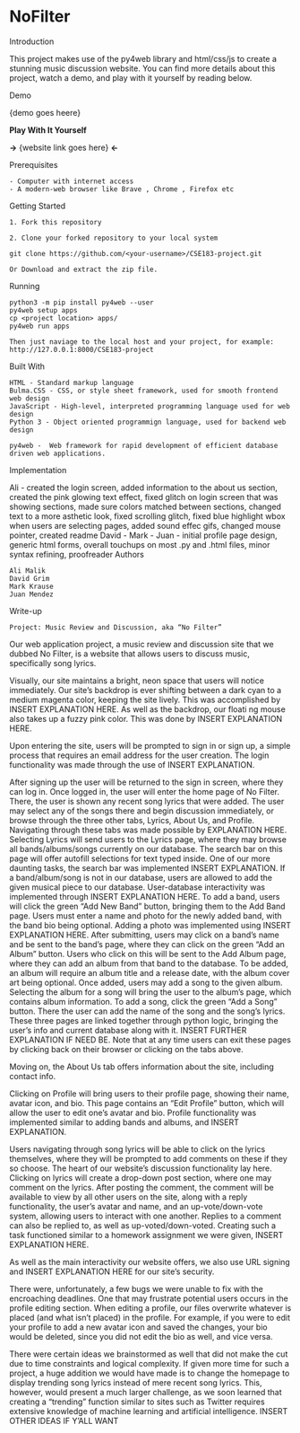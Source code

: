 # NoFilter

Introduction

   This project makes use of the py4web library and html/css/js to create a stunning music discussion website. You can find more details about this project, watch a demo, and play with it yourself by reading below.

Demo

   {demo goes heere}
    
**Play With It Yourself**

  **->** {website link goes here} **<-**

Prerequisites

    - Computer with internet access
    - A modern-web browser like Brave , Chrome , Firefox etc
    
Getting Started

    1. Fork this repository 

    2. Clone your forked repository to your local system 

    git clone https://github.com/<your-username>/CSE183-project.git

    Or Download and extract the zip file.

Running

    python3 -m pip install py4web --user
    py4web setup apps
    cp <project location> apps/
    py4web run apps
    
    Then just naviage to the local host and your project, for example: http://127.0.0.1:8000/CSE183-project

Built With

    HTML - Standard markup language
    Bulma.CSS - CSS, or style sheet framework, used for smooth frontend web design
    JavaScript - High-level, interpreted programming language used for web design
	Python 3 - Object oriented programmign language, used for backend web design
    
    py4web -  Web framework for rapid development of efficient database driven web applications.
    
 Implementation
 
   Ali - created the login screen, added information to the about us section, created the pink glowing text effect, fixed glitch on login screen that was showing sections, made sure colors matched between sections, changed text to a more asthetic look, fixed scrolling glitch, fixed blue highlight wbox when users are selecting pages, added sound effec gifs, changed mouse pointer, created readme
   David -
   Mark -
   Juan - initial profile page design, generic html forms, overall touchups on most .py and .html files, minor syntax refining, proofreader
Authors

    Ali Malik
    David Grim
    Mark Krause
    Juan Mendez
	
Write-up

	Project: Music Review and Discussion, aka “No Filter”

Our web application project, a music review and discussion site that we dubbed No Filter, is a 
website that allows users to discuss music, specifically song lyrics. 

Visually, our site maintains a bright, neon space that users will notice immediately. Our site’s 
backdrop is ever shifting between a dark cyan to a medium magenta color, keeping the site lively.
This was accomplished by INSERT EXPLANATION HERE. As well as the backdrop, our floati
ng mouse also takes up a fuzzy pink color. This was done by INSERT EXPLANATION HERE. 

Upon entering the site, users will be prompted to sign in or sign up, a simple process that requires an email 
address for the user creation. The login functionality was made through the use of INSERT EXPLANATION. 

After signing up the user will be returned to the sign in screen, where they can log in. Once 
logged in, the user will enter the home page of No Filter. There, the user is shown any recent 
song lyrics that were added. The user may select any of the songs there and begin discussion 
immediately, or browse through the three other tabs, Lyrics, About Us, and Profile. Navigating 
through these tabs was made possible by EXPLANATION HERE.  Selecting Lyrics will send users to 
the Lyrics page, where they may browse all bands/albums/songs currently on our database. The 
search bar on this page will offer autofill selections for text typed inside. One of our more 
daunting tasks, the search bar was implemented INSERT EXPLANATION. If a band/album/song is not 
in our database, users are allowed to add the given musical piece to our database. User-database 
interactivity was implemented through INSERT EXPLANATION HERE. To add a band, users will click 
the green “Add New Band” button, bringing them to the Add Band page. Users must enter a name and 
photo for the newly added band, with the band bio being optional. Adding a photo was implemented 
using INSERT EXPLANATION HERE. After submitting, users may click on a band’s name and be sent to 
the band’s page, where they can click on the green “Add an Album” button. Users who click on this
will be sent to the Add Album page, where they can add an album from that band to the database. 
To be added, an album will require an album title and a release date, with the album cover art 
being optional. Once added, users may add a song to the given album. Selecting the album for a 
song will bring the user to the album’s page, which contains album information. To add a song, 
click the green  “Add a Song” button. There the user can add the name of the song and the song’s 
lyrics. These three pages are linked together through python logic, bringing the user’s info and 
current database along with it. INSERT FURTHER EXPLANATION IF NEED BE. Note that at any time 
users can exit these pages by clicking back on their browser or clicking on the tabs above. 

Moving on, the About Us tab offers information about the site, including contact info. 

Clicking on Profile will bring users to their profile page, showing their name, avatar icon, 
and bio. This page contains an “Edit Profile” button, which will allow the user to edit one’s 
avatar and bio. Profile functionality was implemented similar to adding bands and albums, and INSERT EXPLANATION. 

Users navigating through song lyrics will be able to click on the lyrics themselves, where they 
will be prompted to add comments on these if they so choose. The heart of our website’s discussion 
functionality lay here. Clicking on lyrics will create a drop-down post section, where one may 
comment on the lyrics. After posting the comment, the comment will be available to view by all 
other users on the site, along with a reply functionality, the user’s avatar and name, and an 
up-vote/down-vote system, allowing users to interact with one another. Replies to a comment can 
also be replied to, as well as up-voted/down-voted. Creating such a task functioned similar to a 
homework assignment we were given, INSERT EXPLANATION HERE.

As well as the main interactivity our website offers, we also use URL signing and INSERT EXPLANATION HERE 
for our site’s security.

There were, unfortunately, a few bugs we were unable to fix with the encroaching deadlines. One 
that may frustrate potential users occurs in the profile editing section. When editing a profile, 
our files overwrite whatever is placed (and what isn’t placed) in the profile. For example, if you 
were to edit your profile to add a new avatar icon and saved the changes, your bio would be deleted,
since you did not edit the bio as well, and vice versa.

There were certain ideas we brainstormed as well that did not make the cut due to time constraints 
and logical complexity. If given more time for such a project, a huge addition we would have made
is to change the homepage to display trending song lyrics instead of mere recent song lyrics. 
This, however, would present a much larger challenge, as we soon learned that creating a 
“trending” function similar to sites such as Twitter requires extensive knowledge of machine 
learning and artificial intelligence. INSERT OTHER IDEAS IF Y’ALL WANT


